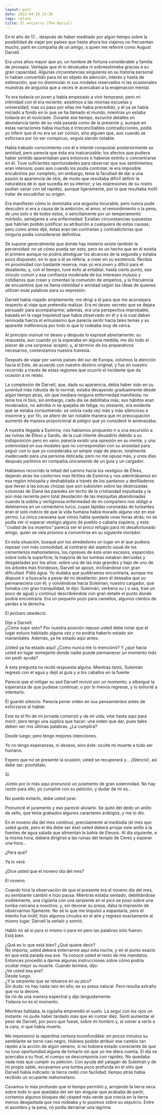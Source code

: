 ```yaml
---
layout: post
date: 2022-04-18 13:26
tags: relato
title: El entierro (The Burial)
---
```


En el año de 17... después de haber meditado por algún tiempo sobre la
posibilidad de viajar por países que hasta ahora los viajeros no
frecuentan mucho, partí en compañía de un amigo, a quien me referiré
como August Darvell.

Era unos años mayor que yo, un hombre de fortuna considerable y familia
de prosapia. Ventajas que él ni devaluaba ni sobreestimaba gracias a su
gran capacidad. Algunas circunstancias singulares en su historia
personal lo habían convertido para mí en objeto de atención, interés y
hasta de estimación, que no disminuían ni sus modales reservados ni las
ocasionales muestras de angustia que a veces le acercaban a la
enajenación mental.

Yo era todavía un joven y había empezado a vivir temprano; pero mi
intimidad con él era reciente: asistimos a las mismas escuelas y
universidad; mas su paso por ellas me había precedido, y él ya se había
iniciado a fondo en lo que se ha llamado el mundo, mientras yo estaba
todavía en el noviciado. Durante ese tiempo, escuché detalles en
abundancia tanto de su vida pasada como de la presente y, aunque en
estas narraciones había muchas e irreconciliables contradicciones,
podía yo inferir que él no era un ser común, sino alguien que, aun
cuando se esforzara por no ser conspicuo, seguía siendo notable.

Había trabado conocimiento con él e intenté conquistar posteriormente
su amistad, pero parecía que ésta era inalcanzable; los afectos que
pudiera haber sentido aparentaban para entonces o haberse extinto o
concentrarse en él. Tuve suficientes oportunidades para observar que
sus sentimientos eran intensos; pues aún cuando los podía controlar, le
era imposible encubrirlos por completo; sin embargo, tenía la facultad
de dar a una pasión la apariencia de otra, de modo que resultaba
difícil definir la naturaleza de lo que sucedía en su interior; y las
expresiones de su rostro podían variar con tal rapidez, aunque
ligeramente, por lo que resultaba inútil tratar de escudriñar su
origen.

Era manifiesto cómo lo dominaba una angustia incurable; pero nunca pude
descubrir si era a causa de la ambición, el amor, el remordimiento o la
pena, de uno solo o de todos estos, o sencillamente por un temperamento
mórbido, semejante a una enfermedad. Existían circunstancias supuestas
que habrían podido justificar su atribución a cualquiera de estas
causas; pero como antes dije, éstas eran tan contrarias y
contradictorias que ninguna podía considerarse definitiva.

Se supone generalmente que donde hay misterio existe también la
perversidad: no sé cómo pueda ser esto, pero es un hecho que en él
existía el primero aunque no podría atestiguar los alcances de la
segunda y estaba poco dispuesto, en lo que a él se refería, a creer en
su existencia. Recibía mi proximidad con bastante reserva; mas yo era
joven y difícil para el desaliento; y, con el tiempo, tuve éxito al
entablar, hasta cierto punto, ese vínculo común y esa confianza
moderada de los intereses mutuos y cotidianos que crean y cimentan la
comunión de empeños, y la frecuencia de encuentros que se llama
intimidad o amistad según las ideas de quienes utilizan esas palabras
para su expresión.

Darvell había viajado ampliamente; me dirigí a él para que me
aconsejara respecto al viaje que pretendía realizar. Era mi deseo
secreto que se dejara persuadir para acompañarme; además, era una
perspectiva improbable; basada en la vaga inquietud que había observado
en él y a la cual daban renovada fuerza el entusiasmo que parecía
sentir hacia tales temas y su aparente indiferencia por todo lo que lo
rodeaba muy de cerca.

Al principio insinué mi deseo y después lo expresé abiertamente: su
respuesta, aun cuando yo la esperaba en alguna medida, me dio todo el
placer de una sorpresa: aceptó; y, al término de los preparativos
necesarios, comenzamos nuestra travesía.

Después de viajar por varios países del sur de Europa, volvimos la
atención hacia el Este, de acuerdo con nuestro destino original; y fue
en nuestro recorrido a través de estas regiones que ocurrió el
incidente que da ocasión a mi relato.

La complexión de Darvell, que, dada su apariencia, debía haber sido en
su juventud más robusta de lo normal, estaba decayendo gradualmente
desde algún tiempo atrás, sin que mediara ninguna enfermedad
manifiesta: no tenía tos ni tisis; sin embargo, cada día se debilitaba
más; sus hábitos eran moderados, no admitía ni se quejaba de fatiga; no
obstante, era evidente que se estaba consumiendo: se volvía cada vez
más y más silencioso e insomne y, por fin, se alteró de tan notable
manera que mi preocupación aumentó de manera proporcional al peligro
que yo consideré le amenazaba.

A nuestra llegada a Esmirna, nos habíamos propuesto ir a una excursión
a las ruinas de Éfeso y Sardis, de la cual intenté disuadirlo debido a
su indisposición pero en vano: parecía existir una opresión en su
mente, y una solemnidad en sus modales que no correspondían con su
ansiedad para seguir con lo que yo consideraba un simple viaje de
placer, totalmente inadecuado para una persona delicada; pero no me
opuse más, y unos días después partimos en compañía únicamente de un
guía y un cargador.

Habíamos recorrido la mitad del camino hacia los vestigios de Éfeso,
dejando atrás los contornos mas fértiles de Esmirna y nos adentrábamos
en esa región inhóspita y deshabitada a través de los pantanos y
desfiladeros que llevan a las pocas chozas que aún subsisten sobre las
destrozadas columnas de Diana las paredes sin techo de la cristiandad
expulsada y la aún más reciente pero total desolación de las mezquitas
abandonadas cuando la súbita y vertiginosa enfermedad de mi compañero
nos obligó a detenernos en un cementerio turco, cuyas lápidas coronadas
de turbantes eran el solo indicio de que la vida humana había morado
alguna vez en ese yermo. La única caravana que vimos había quedado unas
horas atrás; no se podía ver ni esperar vestigio alguno de pueblo o
cabaña siquiera, y esta "ciudad de los muertos" parecía ser el único
refugio para mi desafortunado amigo, quien se veía próximo a
convertirse en su siguiente morador.

En esta situación, busqué por los alrededores un lugar en el que
pudiera reposar con más comodidad: al contrario del aspecto usual de
los cementerios mahometanos, los cipreses de éste eran escasos,
esparcidos sobre toda la superficie; la mayoría de las tumbas estaban
derruidas y desgastadas por los años: sobre una de las más grandes y
bajo de uno de los árboles más frondosos, Darvell se apoyó,
inclinándose con gran dificultad. Pidió agua. Yo dudaba que pudiéramos
encontrarla, aunque me dispuse ir a buscarla a pesar de mi desaliento:
pero él deseaba que yo permaneciera con él; y volviéndose hacia
Suleiman, nuestro cargador, que fumaba con gran tranquilidad, le dijo:
Suleimán, verbena su ( o sea, trae un poco de agua) y continuó
describiéndole con gran detalle el punto donde podría encontrarla. Era
un pequeño pozo para camellos, algunos cientos de yardas a la derecha.

El jenízaro obedeció.

Dije a Darvell:  
¿Cómo supo esto?
Por nuestra posición repuso usted debe notar que el lugar estuvo
habitado alguna vez y no podría haberlo estado sin manantiales. Además,
ya he estado aquí antes.

¡Usted ya ha estado aquí! ¿Como nunca me lo mencionó? Y ¿qué hacía
usted en lugar semejante donde nadie puede permanecer un momento más
sin pedir ayuda?

A esta pregunta no recibí respuesta alguna. Mientras tanto, Suleimán
regresó con el agua y dejó al guía y a los caballos en la fuente.

Parecía que al mitigar su sed Darvell revivió por un momento; y
albergué la esperanza de que pudiese continuar, o por lo menos
regresar, y lo exhorté a intentarlo.

Él guardó silencio. Parecía poner orden en sus pensamientos antes de
esforzarse al hablar.

Éste es el fin de mi jornada comenzó y de mi vida; vine hasta aquí para
morir; pero tengo una súplica que hacer: una orden que dar, pues tales
deben ser mis últimas palabras. ¿La cumplirá?

Desde luego; pero tengo mejores intenciones.

Yo no tengo esperanzas, ni deseos, sino éste: oculte mi muerte a todo
ser humano.

Espero que no se presente la ocasión; usted se recuperará y...
¡Silencio!, así debe ser: prométalo.

Sí.

Júrelo por lo más aquí pronunció un juramento de gran solemnidad.
No hay razón para ello, yo cumpliré con su petición; y dudar de mi
es...

No puedo evitarlo, debe usted jurar.

Pronuncié el juramento y eso pareció aliviarlo. Se quitó del dedo un
anillo de sello, que tenía grabados algunos caracteres arábigos, y me
lo dio.

En el noveno día del mes continuó, precisamente al mediodía (el mes que
usted guste, pero el día debe ser ése) usted deberá arrojar este anillo
a la fuentes de agua salada que alimentan la bahía de Eleusis. Al día
siguiente, a la misma hora, deberá dirigirse a las ruinas del templo de
Ceres y esperar una hora...

¿Para qué?

Ya lo verá

¿Dice usted que el noveno día del mes?

El noveno.

Cuando hice la observación de que el presente era el noveno día del
mes, su semblante cambió e hizo pausa. Mientras estaba sentado,
debilitándose visiblemente, una cigüeña con una serpiente en el pico se
posó sobre una tumba cercana a nosotros; y, sin devorar su presa, daba
la impresión de observarnos fijamente. No sé lo que me impulsó a
espantarla, pero el intento fue inútil; hizo algunos círculos en el
aire y regresó exactamente al mismo lugar. Darvell la señaló y sonrió.

Habló no sé si para sí mismo o para mí pero las palabras sólo fueron:  
Está bien.

¿Qué es lo que está bien? ¿Qué quiere decir?  
No importa; usted deberá enterrarme aquí esta noche, y en el punto
exacto en que está parada esa ave. Ya conoce usted el resto de mis
mandatos.  
Entonces procedió a darme algunas instrucciones sobre cómo podría
ocultar mejor su muerte. Cuando terminó, dijo:  
¿Ve usted esa ave?  
Desde luego.  
¿Y la serpiente que se retuerce en su pico?  
Sin duda: no hay nada raro en ello; es su presa natural. Pero resulta
extraño que no la devore.  
Se rió de una manera espectral y dijo lánguidamente:  
Todavía no es el momento.

Mientras hablaba, la cigüeña emprendió el vuelo. La seguí con los ojos
un instante: no pude haber tardado más que en contar diez. Sentí
aumentar el peso de Darvell, por poco que fuese, sobre mi hombro y, al
volver a verlo a la cara, vi que había muerto.

Me impresionó la repentina certeza inconfundible: en pocos minutos su
semblante se tornó casi negro. Hubiera podido atribuir ese cambio tan
rápido a la acción de algún veneno, si no hubiera estado consciente de
que no tuvo oportunidad alguna de tomarlo sin que yo me diera cuenta.
El día se acercaba a su final, el cuerpo se descomponía con rapidez. No
quedaba nada más que cumplir su petición. Con ayuda del yatagán de
Suleimán y de mi propio sable, excavamos una tumba poco profunda en el
sitio que Darvell había indicado: la tierra cedió con facilidad: tiempo
atrás había recibido un ocupante mahometano.

Cavamos lo más profundo que el tiempo permitió y, arrojando la tierra
seca sobre todo lo que quedaba del ser tan singular que acababa de
partir, cortamos algunos bloques del césped más verde que crecía en la
tierra menos desgastada que nos rodeaba y lo pusimos sobre su sepulcro.
Entre el asombro y la pena, no podía derramar una lágrima.
